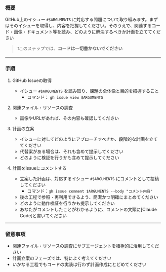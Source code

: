 ### 概要

GitHub上のイシュー `#$ARGUMENTS` に対応する問題について取り組みます。まずはそのイシューを取得し、内容を把握してください。そのうえで、関連するコード・画像・ドキュメント等を読み、どのように解決するべきか計画を立ててください

> ❗このステップでは、**コードは一切書かないでください**

---

### 手順

1. GitHub Issueの取得
   - イシュー `#$ARGUMENTS` を読み取り、課題の全体像と目的を把握すること
     - コマンド： `gh issue view $ARGUMENTS`

2. 関連ファイル・リソースの調査
   - 画像やURLがあれば、その内容も確認してください

3. 計画の立案
   - イシューに対してどのようにアプローチすべきか、段階的な計画を立ててください
   - 代替案がある場合は、それも含めて提示してください
   - どのように検証を行うかも含めて提示してください

4. 計画をIssueにコメントする
   - 立案した計画は、対応するイシュー `#$ARGUMENTS` にコメントとして投稿してください
     - コマンド：`gh issue comment $ARGUMENTS --body "コメント内容"`
   - 後の工程で参照・再利用できるよう、簡潔かつ明確にまとめてください
   - どのように動作検証を行うかも提示してください
   - あなたがコメントしたことがわかるように、コメントの文頭に[Claude Code]と書いてください

---

### 留意事項

- 関連ファイル・リソースの調査にサブエージェントを積極的に活用してください
- 計画立案のフェーズでは、特によく考えてください
- いかなる工程でもコードの実装は行わず計画作成にとどめてください

